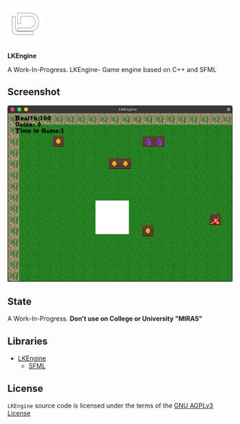 ##  ![LakoMoor Dev](image/logo.png) 
**LKEngine**

A Work-In-Progress. LKEngine- Game engine based on C++ and SFML

## Screenshot

![LKEngine](image/%D0%A1%D0%BD%D0%B8%D0%BC%D0%BE%D0%BA%20%D1%8D%D0%BA%D1%80%D0%B0%D0%BD%D0%B0_2021-03-18_12-00-42.png)

## State

A Work-In-Progress. **Don't use on College or University "MIRAS"**

## Libraries
* [LKEngine](https://github.com/lakomoor/lkengine)
  * [SFML](https://github.com/LakoMoor/SFML)

## License

`LKEngine` source code is licensed under the terms of the [GNU AGPLv3 License](https://github.com/lakomoor/lkengine/license)

